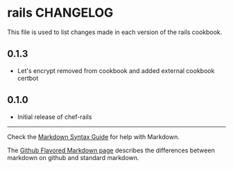 # rails CHANGELOG

This file is used to list changes made in each version of the rails cookbook.

## 0.1.3
- Let's encrypt removed from cookbook and added external cookbook certbot

## 0.1.0
- Initial release of chef-rails

- - -
Check the [Markdown Syntax Guide](http://daringfireball.net/projects/markdown/syntax) for help with Markdown.

The [Github Flavored Markdown page](http://github.github.com/github-flavored-markdown/) describes the differences between markdown on github and standard markdown.

